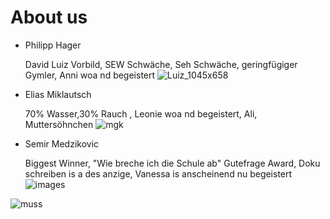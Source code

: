 # About us


* Philipp Hager

   David Luiz Vorbild, SEW Schwäche, Seh Schwäche, geringfügiger Gymler, Anni woa nd begeistert
 ![Luiz_1045x658](https://user-images.githubusercontent.com/95867791/201064313-25abbcb7-9279-4576-92d4-e5056a051e90.jpg)


* Elias Miklautsch

   70% Wasser,30% Rauch , Leonie woa nd begeistert, Ali, Muttersöhnchen
![mgk](https://user-images.githubusercontent.com/95867791/201064355-5067fe6e-52e0-45ab-9abe-bd47690055e7.jpg)

* Semir Medzikovic

   Biggest Winner, "Wie breche ich die Schule ab" Gutefrage Award, Doku schreiben is a des anzige, Vanessa is anscheinend nu begeistert
![images](https://user-images.githubusercontent.com/95867791/201064372-cae8d2ec-94b3-49c3-b308-9dbdd340b6ad.jpg)


![muss](https://user-images.githubusercontent.com/98097684/199696649-e210f396-86f1-4f0d-91c8-d454f6bbbe35.jpg)

